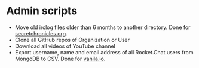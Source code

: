 
# Admin scripts

* Move old irclog files older than 6 months to another directory.
  Done for [secretchronicles.org](https://secretchronicles.org).
* Clone all GitHub repos of Organization or User
* Download all videos of YouTube channel
* Export username, name and email address of all Rocket.Chat users
  from MongoDB to CSV. Done for [vanila.io](https://vanila.io).
